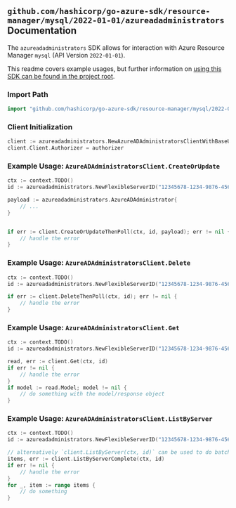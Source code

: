 
## `github.com/hashicorp/go-azure-sdk/resource-manager/mysql/2022-01-01/azureadadministrators` Documentation

The `azureadadministrators` SDK allows for interaction with Azure Resource Manager `mysql` (API Version `2022-01-01`).

This readme covers example usages, but further information on [using this SDK can be found in the project root](https://github.com/hashicorp/go-azure-sdk/tree/main/docs).

### Import Path

```go
import "github.com/hashicorp/go-azure-sdk/resource-manager/mysql/2022-01-01/azureadadministrators"
```


### Client Initialization

```go
client := azureadadministrators.NewAzureADAdministratorsClientWithBaseURI("https://management.azure.com")
client.Client.Authorizer = authorizer
```


### Example Usage: `AzureADAdministratorsClient.CreateOrUpdate`

```go
ctx := context.TODO()
id := azureadadministrators.NewFlexibleServerID("12345678-1234-9876-4563-123456789012", "example-resource-group", "flexibleServerValue")

payload := azureadadministrators.AzureADAdministrator{
	// ...
}


if err := client.CreateOrUpdateThenPoll(ctx, id, payload); err != nil {
	// handle the error
}
```


### Example Usage: `AzureADAdministratorsClient.Delete`

```go
ctx := context.TODO()
id := azureadadministrators.NewFlexibleServerID("12345678-1234-9876-4563-123456789012", "example-resource-group", "flexibleServerValue")

if err := client.DeleteThenPoll(ctx, id); err != nil {
	// handle the error
}
```


### Example Usage: `AzureADAdministratorsClient.Get`

```go
ctx := context.TODO()
id := azureadadministrators.NewFlexibleServerID("12345678-1234-9876-4563-123456789012", "example-resource-group", "flexibleServerValue")

read, err := client.Get(ctx, id)
if err != nil {
	// handle the error
}
if model := read.Model; model != nil {
	// do something with the model/response object
}
```


### Example Usage: `AzureADAdministratorsClient.ListByServer`

```go
ctx := context.TODO()
id := azureadadministrators.NewFlexibleServerID("12345678-1234-9876-4563-123456789012", "example-resource-group", "flexibleServerValue")

// alternatively `client.ListByServer(ctx, id)` can be used to do batched pagination
items, err := client.ListByServerComplete(ctx, id)
if err != nil {
	// handle the error
}
for _, item := range items {
	// do something
}
```
